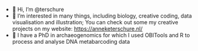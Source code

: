- 👋 Hi, I’m @terschure 
- 👀 I’m interested in many things, including biology, creative coding, data visualisation and illustration; You can check out some my creative projects on my website: https://anneketerschure.nl/
- 🌱 I have a PhD in archaeogenomics for which I used OBITools and R to process and analyse DNA metabarcoding data

<!---
terschure/terschure is a ✨ special ✨ repository because its `README.md` (this file) appears on your GitHub profile.
You can click the Preview link to take a look at your changes.
--->
